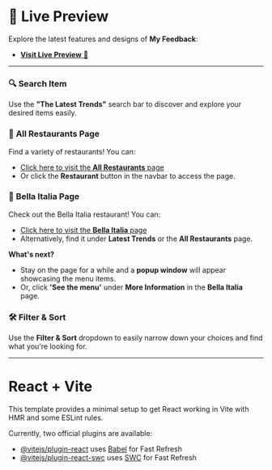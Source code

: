 # 🌟 Live Preview

Explore the latest features and designs of **My Feedback**:

- [**Visit Live Preview** 🚀](https://myfeedback-puce.vercel.app/bella-italia)

---
### 🔍 **Search Item**

Use the **"The Latest Trends"** search bar to discover and explore your desired items easily.

### 🍴 **All Restaurants Page**

Find a variety of restaurants! You can:

- [Click here to visit the **All Restaurants** page](https://myfeedback-puce.vercel.app/restaurants)
- Or click the **Restaurant** button in the navbar to access the page.

### 🍕 **Bella Italia Page**

Check out the Bella Italia restaurant! You can:

- [Click here to visit the **Bella Italia** page](https://myfeedback-puce.vercel.app/bella-italia)
- Alternatively, find it under **Latest Trends** or the **All Restaurants** page.

**What's next?**

- Stay on the page for a while and a **popup window** will appear showcasing the menu items.
- Or, click **'See the menu'** under **More Information** in the **Bella Italia** page.

### 🛠 **Filter & Sort**

Use the **Filter & Sort** dropdown to easily narrow down your choices and find what you're looking for.


---

# React + Vite

This template provides a minimal setup to get React working in Vite with HMR and some ESLint rules.

Currently, two official plugins are available:

- [@vitejs/plugin-react](https://github.com/vitejs/vite-plugin-react/blob/main/packages/plugin-react/README.md) uses [Babel](https://babeljs.io/) for Fast Refresh
- [@vitejs/plugin-react-swc](https://github.com/vitejs/vite-plugin-react-swc) uses [SWC](https://swc.rs/) for Fast Refresh
